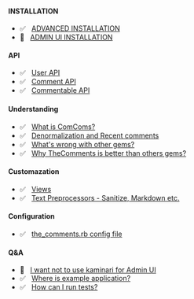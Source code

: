 #### INSTALLATION
* :white_check_mark: &nbsp; [ADVANCED INSTALLATION](advanced_installation.md)
* :pencil: &nbsp; [ADMIN UI INSTALLATION](admin_ui_installation.md)

#### API
* :white_check_mark: &nbsp; [User API](user_api.md)
* :white_check_mark: &nbsp; [Comment API](comment_api.md)
* :white_check_mark: &nbsp; [Commentable API](commentable_api.md)

#### Understanding
* :white_check_mark: &nbsp; [What is ComComs?](what_is_comcoms.md)
* :white_check_mark: &nbsp; [Denormalization and Recent comments](denormalization_and_recent_comments.md)
* :white_check_mark: &nbsp; [What's wrong with other gems?](whats_wrong_with_other_gems.md)
* :white_check_mark: &nbsp; [Why TheComments is better than others gems?](whats_wrong_with_other_gems.md#why-thecomments-is-better-than-others-gems)

#### Customazation
* :white_check_mark: &nbsp; [Views](customazation_of_views.md)
* :white_check_mark: &nbsp; [Text Preprocessors - Sanitize, Markdown etc.](content_preprocessors.md)

#### Configuration
* :white_check_mark: &nbsp; [the_comments.rb config file](config_file.md)

#### Q&A
* :no_entry_sign: &nbsp; [I want not to use kaminari for Admin UI](#)
* :white_check_mark: &nbsp; [Where is example application?](where_is_example_application.md)
* :white_check_mark: &nbsp; [How can I run tests?](where_is_example_application.md#run-tests)

